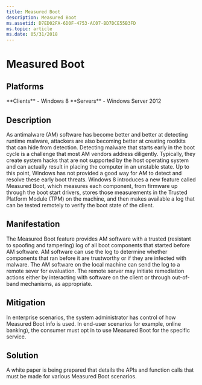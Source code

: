 ```yaml
---
title: Measured Boot
description: Measured Boot
ms.assetid: D7ED02FA-6D0F-4753-AC07-BD7DCE55B3FD
ms.topic: article
ms.date: 05/31/2018
---
```


# Measured Boot

## Platforms

<dl> **Clients** - Windows 8  
**Servers** - Windows Server 2012  
</dl>

## Description

As antimalware (AM) software has become better and better at detecting runtime malware, attackers are also becoming better at creating rootkits that can hide from detection. Detecting malware that starts early in the boot cycle is a challenge that most AM vendors address diligently. Typically, they create system hacks that are not supported by the host operating system and can actually result in placing the computer in an unstable state. Up to this point, Windows has not provided a good way for AM to detect and resolve these early boot threats. Windows 8 introduces a new feature called Measured Boot, which measures each component, from firmware up through the boot start drivers, stores those measurements in the Trusted Platform Module (TPM) on the machine, and then makes available a log that can be tested remotely to verify the boot state of the client.

## Manifestation

The Measured Boot feature provides AM software with a trusted (resistant to spoofing and tampering) log of all boot components that started before AM software. AM software can use the log to determine whether components that ran before it are trustworthy or if they are infected with malware. The AM software on the local machine can send the log to a remote sever for evaluation. The remote server may initiate remediation actions either by interacting with software on the client or through out-of-band mechanisms, as appropriate.

## Mitigation

In enterprise scenarios, the system administrator has control of how Measured Boot info is used. In end-user scenarios for example, online banking), the consumer must opt in to use Measured Boot for the specific service.

## Solution

A white paper is being prepared that details the APIs and function calls that must be made for various Measured Boot scenarios.

 

 




